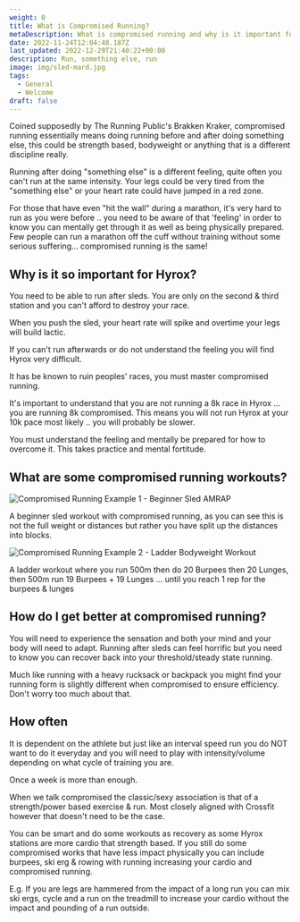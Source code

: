 ```yaml
---
weight: 0
title: What is Compromised Running?
metaDescription: What is compromised running and why is it important for hyrox
date: 2022-11-24T12:04:48.187Z
last_updated: 2022-12-29T21:40:22+00:00
description: Run, something else, run
image: img/sled-mard.jpg
tags:
  - General
  - Welcome
draft: false
---
```

Coined supposedly by The Running Public's Brakken Kraker, compromised running essentially means doing running before and after doing something else, this could be strength based, bodyweight or anything that is a different discipline really. 

Running after doing "something else" is a different feeling, quite often you can't run at the same intensity. Your legs could be very tired from the "something else" or your heart rate could have jumped in a red zone.

For those that have even "hit the wall" during a marathon, it's very hard to run as you were before .. you need to be aware of that 'feeling' in order to know you can mentally get through it as well as being physically prepared. Few people can run a marathon off the cuff without training without some serious suffering... compromised running is the same!

## Why is it so important for Hyrox?

You need to be able to run after sleds. You are only on the second & third station and you can't afford to destroy your race.

When you push the sled, your heart rate will spike and overtime your legs will build lactic.  

If you can't run afterwards or do not understand the feeling you will find Hyrox very difficult.

It has be known to ruin peoples' races, you must master compromised running. 

It's important to understand that you are not running a 8k race in Hyrox ... you are running 8k compromised. This means you will not run Hyrox at your 10k pace most likely .. you will probably be slower.

You must understand the feeling and mentally be prepared for how to overcome it. This takes practice and mental fortitude.

## What are some compromised running workouts?

![](img/compromised-running-workout-example-1.png "Compromised Running Example 1 - Beginner Sled AMRAP")

A beginner sled workout with compromised running, as you can see this is not the full weight or distances but rather you have split up the distances into blocks. 

![](img/compromised-running-workout-example-2.png "Compromised Running Example 2 - Ladder Bodyweight Workout")

A ladder workout where you run 500m then do 20 Burpees then 20 Lunges, then 500m run 19 Burpees + 19 Lunges ... until you reach 1 rep for the burpees & lunges

## How do I get better at compromised running?

You will need to experience the sensation and both your mind and your body will need to adapt. Running after sleds can feel horrific but you need to know you can recover back into your threshold/steady state running.

Much like running with a heavy rucksack or backpack you might find your running form is slightly different when compromised to ensure efficiency. Don't worry too much about that.

## How often

It is dependent on the athlete but just like an interval speed run you do NOT want to do it everyday and you will need to play with intensity/volume depending on what cycle of training you are. 

Once a week is more than enough. 

When we talk compromised the classic/sexy association is that of a strength/power based exercise & run. Most closely aligned with Crossfit however that doesn't need to be the case. 

You can be smart and do some workouts as recovery as some Hyrox stations are more cardio that strength based. If you still do some compromised works that have less impact physically you can include burpees, ski erg & rowing with running increasing your cardio and compromised running.

E.g. If you are legs are hammered from the impact of a long run you can mix ski ergs, cycle and a run on the treadmill to increase your cardio without the impact and pounding of a run outside.